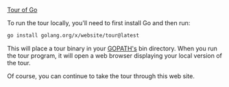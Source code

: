 [Tour of Go](https://go.dev/tour/welcome/1)

To run the tour locally, you'll need to first install Go and then run:

```bash
go install golang.org/x/website/tour@latest
```

This will place a tour binary in your [GOPATH's](https://pkg.go.dev/cmd/go#hdr-GOPATH_and_Modules) bin directory. When you run the tour program, it will open a web browser displaying your local version of the tour.

Of course, you can continue to take the tour through this web site.

